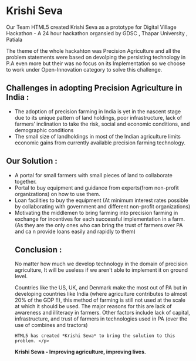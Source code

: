 # Krishi Seva 

<p>Our Team HTML5 created Krishi Seva as a prototype for Digital Village Hackathon - A 24 hour hackathon organsied by GDSC , Thapar University , Patiala </p>
<p> The theme of the whole hackahton was Precision Agriculture and all the problem statements were based on devolping the persisting technology in P.A even more but their was no focus on its Implementation so we choose to work under Open-Innovation category to solve this challenge. </p>

## Challenges in adopting Precision Agriculture in India :
<ul>
<li>The adoption of precision farming in India is yet in the nascent stage due to its unique pattern of land holdings, poor infrastructure, lack of farmers’ inclination to take the risk, social and economic conditions, and demographic conditions</li>
<li>The small size of landholdings in most of the Indian agriculture limits economic gains from currently available precision farming technology.</li>
</ul>

## Our Solution :
<ul>
  <li>A portal for small farmers with small pieces of land to collaborate together. </li>
  <li>Portal to buy equipment and guidance from experts(from non-profit organizations) on how to use them.</li>
  <li>Loan facilities to buy the equipment (At minimum interest rates possible by collaborating with government and different non-profit organizations)</li>
  <li>Motivating the middlemen to bring farming into precision farming in exchange for incentives for each successful implementation in a farm. (As they are the only ones who can bring the trust of farmers over PA and ca n provide loans easily and rapidly to them)</li>
  
  
  ## Conclusion : 
  <p>No matter how much we develop technology in the domain of precision agriculture, It will be useless if we aren't able to implement it on ground level.

Countries like the US, UK, and Denmark make the most out of PA but in developing countries like India (where agriculture contributes to almost 20% of the GDP !!), this method of farming is still not used at the scale at which it should be used.
The major reasons for this are lack of awareness and illiteracy in farmers. Other factors include lack of capital, infrastructure, and trust of farmers in technologies used in PA (over the use  of combines and tractors)

    HTML5 has created *Krishi Sewa* to bring the solution to this problem. </p>
  **Krishi Sewa - Improving agriculture, improving lives.**
  
